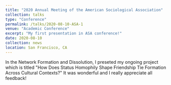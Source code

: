 ```yaml
---
title: "2020 Annual Meeting of the American Sociological Association"
collection: talks
type: "Conference"
permalink: /talks/2020-08-10-ASA-1
venue: "Academic Conference"
excerpt: "My first presentation in ASA conference!"
date: 2020-08-10
collection: news
location: San Francisco, CA
---
```


In the Network Formation and Dissolution, I preseted my ongoing project which is titled "How Does Status Homophily Shape Friendship Tie Formation Across Cultural Contexts?" It was wonderful and I really appreciate all feedback!
